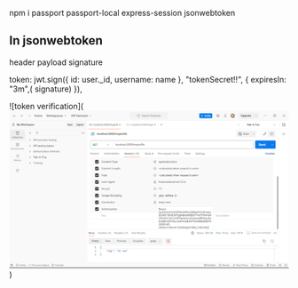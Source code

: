 npm i passport passport-local express-session jsonwebtoken

## In jsonwebtoken

header
payload
signature

token: jwt.sign({ id: user.\_id, username: name }, "tokenSecret!!", {
expiresIn: "3m",( signature)
}),

![token verification](![alt text](image.png))
